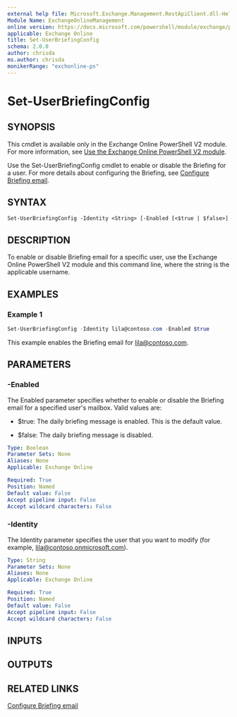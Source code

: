 ```yaml
---
external help file: Microsoft.Exchange.Management.RestApiClient.dll-Help.xml
Module Name: ExchangeOnlineManagement
online version: https://docs.microsoft.com/powershell/module/exchange/powershell-v2-module/set-userbriefingconfig
applicable: Exchange Online
title: Set-UserBriefingConfig
schema: 2.0.0
author: chrisda
ms.author: chrisda
monikerRange: "exchonline-ps"
---
```


# Set-UserBriefingConfig

## SYNOPSIS

This cmdlet is available only in the Exchange Online PowerShell V2 module. For more information, see [Use the Exchange Online PowerShell V2 module](https://docs.microsoft.com/powershell/exchange/exchange-online/exchange-online-powershell-v2/exchange-online-powershell-v2).

Use the Set-UserBriefingConfig cmdlet to enable or disable the Briefing for a user. For more details about configuring the Briefing, see [Configure Briefing email](https://docs.microsoft.com/Briefing/be-admin). 


## SYNTAX

```
Set-UserBriefingConfig -Identity <String> [-Enabled [<$true | $false>]
```

## DESCRIPTION

To enable or disable Briefing email for a specific user, use the Exchange Online PowerShell V2 module and this command line, where the string is the applicable username.

## EXAMPLES

### Example 1

```powershell
Set-UserBriefingConfig -Identity lila@contoso.com -Enabled $true
```

This example enables the Briefing email for lila@contoso.com.

## PARAMETERS

### -Enabled

The Enabled parameter specifies whether to enable or disable the Briefing email for a specified user's mailbox. Valid values are:

- $true: The daily briefing message is enabled. This is the default value.

- $false: The daily briefing message is disabled.

```yaml
Type: Boolean
Parameter Sets: None
Aliases: None
Applicable: Exchange Online

Required: True
Position: Named
Default value: False
Accept pipeline input: False
Accept wildcard characters: False
```

### -Identity
The Identity parameter specifies the user that you want to modify (for example, lila@contoso.onmicrosoft.com).

```yaml
Type: String
Parameter Sets: None
Aliases: None
Applicable: Exchange Online

Required: True
Position: Named
Default value: False
Accept pipeline input: False
Accept wildcard characters: False
```

## INPUTS

###  

## OUTPUTS

###  

## RELATED LINKS

[Configure Briefing email](https://docs.microsoft.com/Briefing/be-admin)
